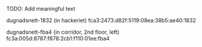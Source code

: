 TODO: Add meaningful text

dugnadsnett-1832 (in hackeriet)
fca3:2473:d82f:5119:08ea:38b5:ae40:1832

dugnadsnett-fba4 (in corridor, 2nd floor, left)
fc3a:005d:8787:f878:2cb1:f110:01ee:fba4